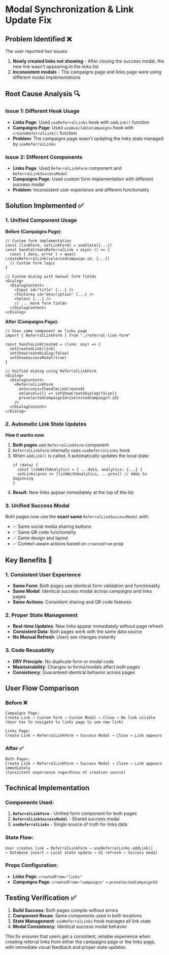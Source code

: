 # Modal Synchronization & Link Update Fix

## Problem Identified ❌

The user reported two issues:
1. **Newly created links not showing** - After closing the success modal, the new link wasn't appearing in the links list
2. **Inconsistent modals** - The campaigns page and links page were using different modal implementations

## Root Cause Analysis 🔍

### Issue 1: Different Hook Usage
- **Links Page**: Used `useReferralLinks` hook with `addLink()` function
- **Campaigns Page**: Used `useAvailableCampaigns` hook with `createReferralLink()` function
- **Problem**: The campaigns page wasn't updating the links state managed by `useReferralLinks`

### Issue 2: Different Components
- **Links Page**: Used `ReferralLinkForm` component and `ReferralLinkSuccessModal`
- **Campaigns Page**: Used custom form implementation with different success modal
- **Problem**: Inconsistent user experience and different functionality

## Solution Implemented ✅

### 1. Unified Component Usage
**Before (Campaigns Page)**:
```tsx
// Custom form implementation
const [linkForm, setLinkForm] = useState({...})
const handleCreateReferralLink = async () => {
  const { data, error } = await createReferralLink(selectedCampaign.id, {...})
  // Custom form logic
}

// Custom dialog with manual form fields
<Dialog>
  <DialogContent>
    <Input id="title" {...} />
    <Textarea id="description" {...} />
    <Select {...} />
    // ... more form fields
  </DialogContent>
</Dialog>
```

**After (Campaigns Page)**:
```tsx
// Uses same component as links page
import { ReferralLinkForm } from "./referral-link-form"

const handleLinkCreated = (link: any) => {
  setCreatedLink(link)
  setShowCreateDialog(false)
  setShowSuccessModal(true)
}

// Unified dialog using ReferralLinkForm
<Dialog>
  <DialogContent>
    <ReferralLinkForm 
      onSuccess={handleLinkCreated}
      onCancel={() => setShowCreateDialog(false)}
      preselectedCampaignId={selectedCampaign?.id}
    />
  </DialogContent>
</Dialog>
```

### 2. Automatic Link State Updates
**How it works now**:
1. **Both pages** use `ReferralLinkForm` component
2. `ReferralLinkForm` internally uses `useReferralLinks` hook
3. When `addLink()` is called, it automatically updates the local state:
   ```tsx
   if (data) {
     const linkWithAnalytics = { ...data, analytics: {...} }
     setLinks(prev => [linkWithAnalytics, ...prev]) // Adds to beginning
   }
   ```
4. **Result**: New links appear immediately at the top of the list

### 3. Unified Success Modal
Both pages now use the **exact same** `ReferralLinkSuccessModal` with:
- ✅ Same social media sharing buttons
- ✅ Same QR code functionality  
- ✅ Same design and layout
- ✅ Context-aware actions based on `createdFrom` prop

## Key Benefits 🎯

### 1. Consistent User Experience
- **Same Form**: Both pages use identical form validation and functionality
- **Same Modal**: Identical success modal across campaigns and links pages
- **Same Actions**: Consistent sharing and QR code features

### 2. Proper State Management
- **Real-time Updates**: New links appear immediately without page refresh
- **Consistent Data**: Both pages work with the same data source
- **No Manual Refresh**: Users see changes instantly

### 3. Code Reusability
- **DRY Principle**: No duplicate form or modal code
- **Maintainability**: Changes to forms/modals affect both pages
- **Consistency**: Guaranteed identical behavior across pages

## User Flow Comparison

### Before ❌
```
Campaigns Page:
Create Link → Custom Form → Custom Modal → Close → No link visible
(User has to navigate to links page to see new link)

Links Page: 
Create Link → ReferralLinkForm → Success Modal → Close → Link appears
```

### After ✅
```
Both Pages:
Create Link → ReferralLinkForm → Success Modal → Close → Link appears immediately
(Consistent experience regardless of creation source)
```

## Technical Implementation

### Components Used:
1. **`ReferralLinkForm`** - Unified form component for both pages
2. **`ReferralLinkSuccessModal`** - Shared success modal
3. **`useReferralLinks`** - Single source of truth for links data

### State Flow:
```
User creates link → ReferralLinkForm → useReferralLinks.addLink() 
→ Database insert → Local state update → UI refresh → Success modal
```

### Props Configuration:
- **Links Page**: `createdFrom="links"`
- **Campaigns Page**: `createdFrom="campaigns"` + `preselectedCampaignId`

## Testing Verification ✅

1. **Build Success**: Both pages compile without errors
2. **Component Reuse**: Same components used in both locations
3. **State Management**: `useReferralLinks` hook manages all link state
4. **Modal Consistency**: Identical success modal behavior

This fix ensures that users get a consistent, reliable experience when creating referral links from either the campaigns page or the links page, with immediate visual feedback and proper state updates. 